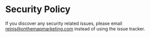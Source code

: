 # Security Policy

If you discover any security related issues, please email reinis@onthemapmarketing.com instead of using the issue tracker.
